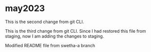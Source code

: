 # may2023
This is the second change from git CLI.

This is the third change from git CLI. 
Since I had restored this file from staging, now I am adding the changes to staging.

Modified README file from swetha-a branch
